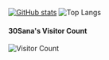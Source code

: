 [![GitHub stats](https://github-readme-stats-git-masterrstaa-rickstaa.vercel.app/api?username=30Sana&show_icons=false&theme=shadow_red)](https://github.com/30Sana/30Sana)
![Top Langs](https://github-readme-stats.vercel.app/api/top-langs/?username=30Sana&langs_count=20&theme=shadow_red&layout=donut&hide_progress=false)

#### 30Sana's Visitor Count
![Visitor Count](https://profile-counter.glitch.me/30Sana/count.svg)
